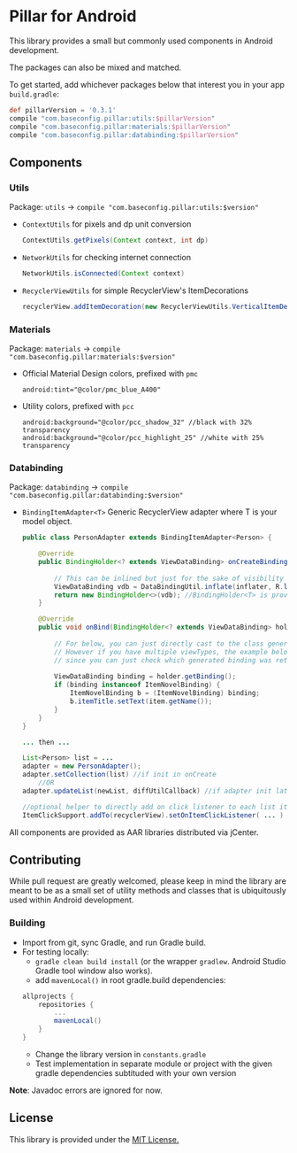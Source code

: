 # Pillar for Android

This library provides a small but commonly used components in Android development.

The packages can also be mixed and matched.

To get started, add whichever packages below that interest you in your app `build.gradle`:
```groovy
def pillarVersion = '0.3.1'
compile "com.baseconfig.pillar:utils:$pillarVersion"
compile "com.baseconfig.pillar:materials:$pillarVersion"
compile "com.baseconfig.pillar:databinding:$pillarVersion"
```

## Components

### Utils

Package: `utils` -> `compile "com.baseconfig.pillar:utils:$version"`
* `ContextUtils` for pixels and dp unit conversion
	```java
    ContextUtils.getPixels(Context context, int dp)
    ``` 
* `NetworkUtils` for checking internet connection
    ```java
    NetworkUtils.isConnected(Context context)
    ``` 
* `RecyclerViewUtils` for simple RecyclerView's ItemDecorations
    ```java
    recyclerView.addItemDecoration(new RecyclerViewUtils.VerticalItemDecoration(context, 8f)); //8dp
    ```

### Materials

Package: `materials` -> `compile "com.baseconfig.pillar:materials:$version"`
* Official Material Design colors, prefixed with `pmc`
    ```
	android:tint="@color/pmc_blue_A400"
    ```
* Utility colors, prefixed with `pcc`
    ```
    android:background="@color/pcc_shadow_32" //black with 32% transparency
    android:background="@color/pcc_highlight_25" //white with 25% transparency
    ```
### Databinding

Package: `databinding` -> `compile "com.baseconfig.pillar:databinding:$version"`
* `BindingItemAdapter<T>` Generic RecyclerView adapter where T is your model object.
	```java
    public class PersonAdapter extends BindingItemAdapter<Person> {

        @Override
        public BindingHolder<? extends ViewDataBinding> onCreateBindingHolder(LayoutInflater inflater, ViewGroup parent, int viewType) {
        
        	// This can be inlined but just for the sake of visibility
        	ViewDataBinding vdb = DataBindingUtil.inflate(inflater, R.layout.item_person, parent, false)
            return new BindingHolder<>(vdb); //BindingHolder<T> is provided by this library
        }

        @Override
        public void onBind(BindingHolder<? extends ViewDataBinding> holder, Person item, int position) {
        	
            // For below, you can just directly cast to the class generated by Android databinding.
            // However if you have multiple viewTypes, the example below show its usefulness 
            // since you can just check which generated binding was returned and bind accordingly.
            
            ViewDataBinding binding = holder.getBinding();
            if (binding instanceof ItemNovelBinding) {
                ItemNovelBinding b = (ItemNovelBinding) binding;
                b.itemTitle.setText(item.getName());
            }
        }
    }
    
    ... then ...
    
    List<Person> list = ...
    adapter = new PersonAdapter();
    adapter.setCollection(list) //if init in onCreate
     	//OR
    adapter.updateList(newList, diffUtilCallback) //if adapter init later in the UI lifecycle
    
    //optional helper to directly add on click listener to each list item
    ItemClickSupport.addTo(recyclerView).setOnItemClickListener( ... ) 
    ``` 





All components are provided as AAR libraries distributed via jCenter.

## Contributing

While pull request are greatly welcomed, please keep in mind the library are meant to be as a small set of utility methods and classes that is ubiquitously used within Android development.

### Building

* Import from git, sync Gradle, and run Gradle build.
* For testing locally:
	*  `gradle clean build install` (or the wrapper `gradlew`. Android Studio Gradle tool window also works).
	*  add `mavenLocal()` in root gradle.build dependencies:
	```groovy
	allprojects {
    	repositories {
     		...
        	mavenLocal()
    	}
	}
    ```
    * Change the library version in `constants.gradle` 
    * Test implementation in separate module or project with the given gradle dependencies subtituded with your own version

**Note**: Javadoc errors are ignored for now.


## License

This library is provided under the [MIT License.](https://opensource.org/licenses/MIT)